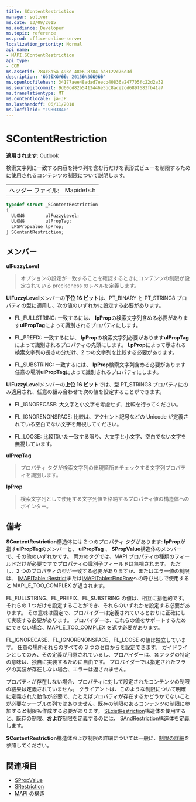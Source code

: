 ```yaml
---
title: SContentRestriction
manager: soliver
ms.date: 03/09/2015
ms.audience: Developer
ms.topic: reference
ms.prod: office-online-server
localization_priority: Normal
api_name:
- MAPI.SContentRestriction
api_type:
- COM
ms.assetid: 784c8a5a-493e-48e6-8784-ba8122c76e3d
description: '�ŏI�X�V��: 2015�N3��9��'
ms.openlocfilehash: 34177aee48adad7eecb40836a247705fc22d2a32
ms.sourcegitcommit: 9d60cd82b5413446e5bc8ace2cd689f683fb41a7
ms.translationtype: MT
ms.contentlocale: ja-JP
ms.lasthandoff: 06/11/2018
ms.locfileid: "19803840"
---
```

# <a name="scontentrestriction"></a>SContentRestriction
 
**適用されます**: Outlook 
  
検索文字列に一致する内容を持つ列を含む行だけを表形式ビューを制限するために使用されるコンテンツの制限について説明します。 
  
|||
|:-----|:-----|
|ヘッダー ファイル:  <br/> |Mapidefs.h  <br/> |
   
```cpp
typedef struct _SContentRestriction
{
  ULONG        ulFuzzyLevel;
  ULONG        ulPropTag;
  LPSPropValue lpProp;
} SContentRestriction;

```

## <a name="members"></a>メンバー

**ulFuzzyLevel**
  
> オプションの設定が一致することを確認するときにコンテンツの制限が設定されている preciseness のレベルを定義します。
    
   **UlFuzzyLevel**メンバーの**下位 16 ビット**は、PT_BINARY と PT_STRING8 プロパティの型に適用し、次の値のいずれかに設定する必要があります。 
    
   - FL_FULLSTRING: 一致するには、 **lpProp**の検索文字列含める必要があります**ulPropTag**によって識別されるプロパティにします。
        
   - FL_PREFIX: 一致するには、 **lpProp**の検索文字列必要があります**ulPropTag**によって識別されるプロパティの先頭にします。 **LpProp**によって示される検索文字列の長さの分だけ、2 つの文字列を比較する必要があります。 
        
   - FL_SUBSTRING: 一致するには、 **lpProp**検索文字列含める必要があります任意の場所**ulPropTag**によって識別されるプロパティにします。 
        
   **UlFuzzyLevel**メンバーの**上位 16 ビット**では、型 PT_STRING8 プロパティにのみ適用され、任意の組み合わせで次の値を設定することができます。 
        
   - FL_IGNORECASE: 大文字と小文字を考慮せず、比較を行ってください。 
        
   - FL_IGNORENONSPACE: 比較は、アクセント記号などの Unicode が定義されている空白でない文字を無視してください。 
        
   - FL_LOOSE: 比較頂いた一致する限り、大文字と小文字、空白でない文字を無視しています。 
    
**ulPropTag**
  
> プロパティ タグが検索文字列の出現箇所をチェックする文字列プロパティを識別します。 
    
**lpProp**
  
> 検索文字列として使用する文字列値を格納するプロパティ値の構造体へのポインター。
    
## <a name="remarks"></a>備考

**SContentRestriction**構造体には 2 つのプロパティ タグがあります: **lpProp**が指す**ulPropTag**のメンバーと、 **ulPropTag** 、 **SPropValue**構造体のメンバーで、その他のいずれかです。 両方のタグでは、MAPI プロパティの種類のフィールドだけが必要ですでプロパティの識別子フィールドは無視されます。 ただし、2 つのプロパティの型が一致する必要がありますか、またはエラー値の制限は、 [IMAPITable::Restrict](imapitable-restrict.md)または[IMAPITable::FindRow](imapitable-findrow.md)への呼び出しで使用すると MAPI_E_TOO_COMPLEX が返されます。 
  
FL_FULLSTRING、FL_PREFIX、FL_SUBSTRING の値は、相互に排他的です。 それらの 1 つだけを設定することができ、それらのいずれかを設定する必要があります。 その意味は固定で、プロバイダーは定義されているとおりに正確にして実装する必要があります。 プロバイダーは、これらの値をサポートするためにできない場合、MAPI_E_TOO_COMPLEX を返す必要があります。 
  
FL_IGNORECASE、FL_IGNORENONSPACE、FL_LOOSE の値は独立しています。 任意の場所それらのすべての 3 つのゼロからを設定できます。 ガイドラインとしてのみ、その定義が用意されているし、プロバイダーは、各フラグの特定の意味は、独自に実装するために自由です。 プロバイダーでは指定されたフラグの実装が存在しない場合、エラーは返されません。 
  
プロパティが存在しない場合、プロパティに対して設定されたコンテンツの制限の結果は定義されていません。 クライアントは、このような制限について明確に定義された動作が必要で、たとえばプロパティが存在するかどうかでないことが必要なテーブルの列ではありません、既存の制限のあるコンテンツの制限に参加する**と**制限も作成する必要があります。 [SExistRestriction](sexistrestriction.md)構造体を使用すると、既存の制限、**および**制限を定義するのには、 [SAndRestriction](sandrestriction.md)構造体を定義します。 
  
**SContentRestriction**構造体および制限の詳細については一般に、[制限の詳細](about-restrictions.md)を参照してください。
  
## <a name="see-also"></a>関連項目

- [SPropValue](spropvalue.md)
- [SRestriction](srestriction.md)
- [MAPI の構造](mapi-structures.md)

